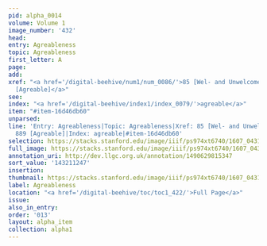 ```yaml
---
pid: alpha_0014
volume: Volume 1
image_number: '432'
head:
entry: Agreableness
topic: Agreableness
first_letter: A
page:
add:
xref: "<a href='/digital-beehive/num1/num_0086/'>85 [Wel- and Unwelcome]</a>|<a href='/digital-beehive/num4/num_1144/'>889
  [Agreable]</a>"
see:
index: "<a href='/digital-beehive/index1/index_0079/'>agreable</a>"
item: "#item-16d46db60"
unparsed:
line: 'Entry: Agreableness|Topic: Agreableness|Xref: 85 [Wel- and Unwelcome]|Xref:
  889 [Agreable]|Index: agreable|#item-16d46db60'
selection: https://stacks.stanford.edu/image/iiif/ps974xt6740/1607_0431/661,1247,3203,403/full/0/default.jpg
full_image: https://stacks.stanford.edu/image/iiif/ps974xt6740/1607_0431/full/full/0/default.jpg
annotation_uri: http://dev.llgc.org.uk/annotation/1490629815347
sort_value: '143211247'
insertion:
thumbnail: https://stacks.stanford.edu/image/iiif/ps974xt6740/1607_0431/661,1247,600,180/250,/0/default.jpg
label: Agreableness
location: "<a href='/digital-beehive/toc/toc1_422/'>Full Page</a>"
issue:
also_in_entry:
order: '013'
layout: alpha_item
collection: alpha1
---
```

